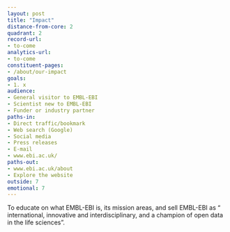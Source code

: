 ```yaml
---
layout: post
title: "Impact"
distance-from-core: 2
quadrant: 2
record-url:
- to-come
analytics-url:
- to-come
constituent-pages:
- /about/our-impact
goals:
- 1. x
audience:
- General visitor to EMBL-EBI
- Scientist new to EMBL-EBI
- Funder or industry partner
paths-in:
- Direct traffic/bookmark
- Web search (Google)
- Social media
- Press releases
- E-mail
- www.ebi.ac.uk/
paths-out:
- www.ebi.ac.uk/about
- Explore the website
outside: 7
emotional: 7 
---
```


To educate on what EMBL-EBI is, its mission areas, and sell EMBL-EBI as “ international, innovative and interdisciplinary, and a champion of open data in the life sciences”.
